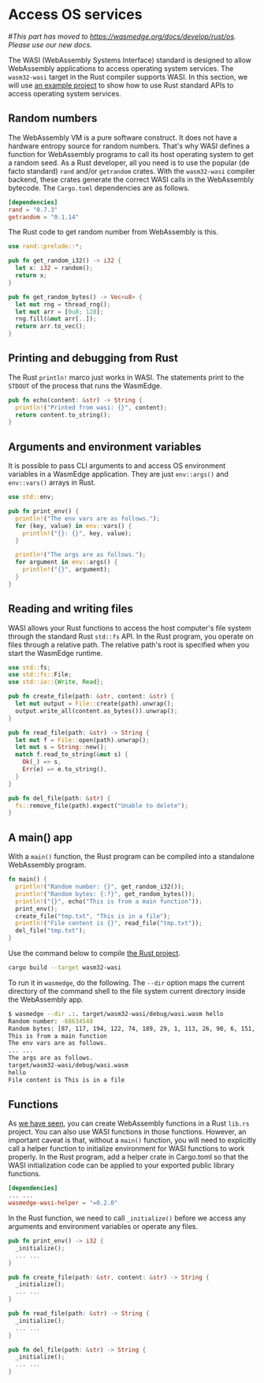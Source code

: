 # Access OS services

#*This part has moved to https://wasmedge.org/docs/develop/rust/os. Please use our new docs.*

The WASI (WebAssembly Systems Interface) standard is designed to allow WebAssembly applications to access operating system services.
The `wasm32-wasi` target in the Rust compiler supports WASI.
In this section, we will use [an example project](https://github.com/second-state/wasm-learning/tree/master/cli/wasi) to show how to use Rust standard APIs to access operating system services.

## Random numbers

The WebAssembly VM is a pure software construct. It does not have a hardware entropy source for random numbers. That's why WASI defines a function for WebAssembly programs to call its host operating system to get a random seed. As a Rust developer, all you need is to use the popular (de facto standard) `rand` and/or `getrandom` crates. With the `wasm32-wasi` compiler backend, these crates generate the correct WASI calls in the WebAssembly bytecode. The `Cargo.toml` dependencies are as follows.

```toml
[dependencies]
rand = "0.7.3"
getrandom = "0.1.14"
```

The Rust code to get random number from WebAssembly is this.

```rust
use rand::prelude::*;

pub fn get_random_i32() -> i32 {
  let x: i32 = random();
  return x;
}

pub fn get_random_bytes() -> Vec<u8> {
  let mut rng = thread_rng();
  let mut arr = [0u8; 128];
  rng.fill(&mut arr[..]);
  return arr.to_vec();
}
```

## Printing and debugging from Rust

The Rust `println!` marco just works in WASI. The statements print to the `STDOUT` of the process that runs the WasmEdge.

```rust
pub fn echo(content: &str) -> String {
  println!("Printed from wasi: {}", content);
  return content.to_string();
}
```

## Arguments and environment variables

It is possible to pass CLI arguments to and access OS environment variables in a WasmEdge application.
They are just `env::args()` and `env::vars()` arrays in Rust.

```rust
use std::env;

pub fn print_env() {
  println!("The env vars are as follows.");
  for (key, value) in env::vars() {
    println!("{}: {}", key, value);
  }

  println!("The args are as follows.");
  for argument in env::args() {
    println!("{}", argument);
  }
}
```

## Reading and writing files

WASI allows your Rust functions to access the host computer's file system through the standard Rust `std::fs` API.
In the Rust program, you operate on files through a relative path. The relative path's root is specified when you start the WasmEdge runtime.

```rust
use std::fs;
use std::fs::File;
use std::io::{Write, Read};

pub fn create_file(path: &str, content: &str) {
  let mut output = File::create(path).unwrap();
  output.write_all(content.as_bytes()).unwrap();
}

pub fn read_file(path: &str) -> String {
  let mut f = File::open(path).unwrap();
  let mut s = String::new();
  match f.read_to_string(&mut s) {
    Ok(_) => s,
    Err(e) => e.to_string(),
  }
}

pub fn del_file(path: &str) {
  fs::remove_file(path).expect("Unable to delete");
}
```

## A main() app

With a `main()` function, the Rust program can be compiled into a standalone WebAssembly program.

```rust
fn main() {
  println!("Random number: {}", get_random_i32());
  println!("Random bytes: {:?}", get_random_bytes());
  println!("{}", echo("This is from a main function"));
  print_env();
  create_file("tmp.txt", "This is in a file");
  println!("File content is {}", read_file("tmp.txt"));
  del_file("tmp.txt");
}
```

Use the command below to compile [the Rust project](https://github.com/second-state/wasm-learning/tree/master/cli/wasi).

```bash
cargo build --target wasm32-wasi
```

To run it in `wasmedge`, do the following. The `--dir` option maps the current directory of the command shell to the file system current directory inside the WebAssembly app.

```bash
$ wasmedge --dir .:. target/wasm32-wasi/debug/wasi.wasm hello
Random number: -68634548
Random bytes: [87, 117, 194, 122, 74, 189, 29, 1, 113, 26, 90, 6, 151, 20, 11, 169, 131, 212, 161, 220, 216, 190, 77, 234, 30, 10, 159, 7, 14, 89, 81, 111, 247, 136, 39, 195, 83, 90, 153, 225, 66, 16, 150, 217, 137, 172, 216, 203, 251, 37, 4, 27, 32, 57, 76, 237, 99, 147, 24, 175, 208, 157, 3, 220, 46, 224, 199, 153, 144, 96, 120, 89, 160, 38, 171, 239, 87, 218, 41, 184, 220, 78, 157, 57, 229, 198, 222, 72, 219, 118, 237, 27, 229, 28, 51, 116, 88, 101, 40, 139, 160, 51, 156, 102, 66, 233, 101, 50, 131, 9, 253, 186, 73, 148, 85, 36, 155, 254, 168, 202, 23, 96, 181, 99, 120, 136, 28, 147]
This is from a main function
The env vars are as follows.
... ...
The args are as follows.
target/wasm32-wasi/debug/wasi.wasm
hello
File content is This is in a file
```

## Functions

As [we have seen](../rust.md#a-simple-function), you can create WebAssembly functions in a Rust `lib.rs` project. You can also use WASI functions in those functions.
However, an important caveat is that, without a `main()` function, you will need to explicitly call a helper function to initialize environment for WASI functions to work properly.
In the Rust program, add a helper crate in Cargo.toml so that the WASI initialization code can be applied to your exported public library functions.

```toml
[dependencies]
... ...
wasmedge-wasi-helper = "=0.2.0"
```

In the Rust function, we need to call `_initialize()` before we access any arguments and environment variables or operate any files.

```rust
pub fn print_env() -> i32 {
  _initialize();
  ... ...
}

pub fn create_file(path: &str, content: &str) -> String {
  _initialize();
  ... ...
}

pub fn read_file(path: &str) -> String {
  _initialize();
  ... ...
}

pub fn del_file(path: &str) -> String {
  _initialize();
  ... ...
}
```
